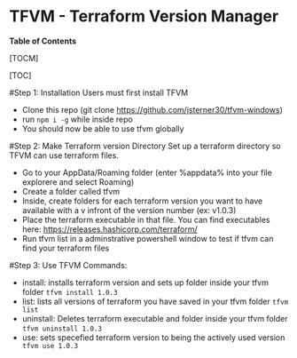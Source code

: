 
# TFVM - Terraform Version Manager

**Table of Contents**

[TOCM]

[TOC]

#Step 1: Installation
Users must first install TFVM
- Clone this repo (git clone https://github.com/jsterner30/tfvm-windows)
- run `npm i -g` while inside repo
- You should now be able to use tfvm globally

#Step 2: Make Terraform version Directory
Set up a terraform directory so TFVM can use terraform files.
- Go to your AppData/Roaming folder (enter %appdata% into your file explorere and select Roaming)
- Create a folder called tfvm
- Inside, create folders for each terraform version you want to have available with a v infront of the version number (ex: v1.0.3)
- Place the terraform executable in that file. You can find executables here: https://releases.hashicorp.com/terraform/
- Run tfvm list in a adminstrative powershell window to test if tfvm can find your terraform files

#Step 3: Use TFVM
Commands:
- install: installs terraform version and sets up folder inside your tfvm folder
  `tfvm install 1.0.3`
- list: lists all versions of terraform you have saved in your tfvm folder
  `tfvm list`
- uninstall: Deletes terraform executable and folder inside your tfvm folder
  `tfvm uninstall 1.0.3`
- use: sets specefied terraform version to being the actively used version
  ` tfvm use 1.0.3`
